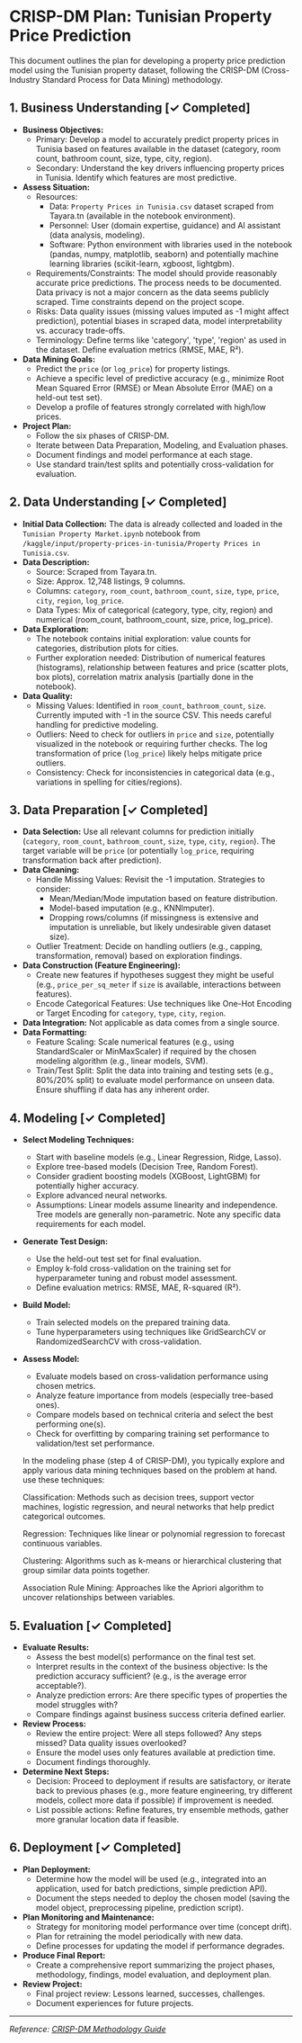 # CRISP-DM Plan: Tunisian Property Price Prediction

This document outlines the plan for developing a property price prediction model using the Tunisian property dataset, following the CRISP-DM (Cross-Industry Standard Process for Data Mining) methodology.

## 1. Business Understanding [✓ Completed]

*   **Business Objectives:**
    *   Primary: Develop a model to accurately predict property prices in Tunisia based on features available in the dataset (category, room count, bathroom count, size, type, city, region).
    *   Secondary: Understand the key drivers influencing property prices in Tunisia. Identify which features are most predictive.
*   **Assess Situation:**
    *   Resources:
        *   Data: `Property Prices in Tunisia.csv` dataset scraped from Tayara.tn (available in the notebook environment).
        *   Personnel: User (domain expertise, guidance) and AI assistant (data analysis, modeling).
        *   Software: Python environment with libraries used in the notebook (pandas, numpy, matplotlib, seaborn) and potentially machine learning libraries (scikit-learn, xgboost, lightgbm).
    *   Requirements/Constraints: The model should provide reasonably accurate price predictions. The process needs to be documented. Data privacy is not a major concern as the data seems publicly scraped. Time constraints depend on the project scope.
    *   Risks: Data quality issues (missing values imputed as -1 might affect prediction), potential biases in scraped data, model interpretability vs. accuracy trade-offs.
    *   Terminology: Define terms like 'category', 'type', 'region' as used in the dataset. Define evaluation metrics (RMSE, MAE, R²).
*   **Data Mining Goals:**
    *   Predict the `price` (or `log_price`) for property listings.
    *   Achieve a specific level of predictive accuracy (e.g., minimize Root Mean Squared Error (RMSE) or Mean Absolute Error (MAE) on a held-out test set).
    *   Develop a profile of features strongly correlated with high/low prices.
*   **Project Plan:**
    *   Follow the six phases of CRISP-DM.
    *   Iterate between Data Preparation, Modeling, and Evaluation phases.
    *   Document findings and model performance at each stage.
    *   Use standard train/test splits and potentially cross-validation for evaluation.

## 2. Data Understanding [✓ Completed]

*   **Initial Data Collection:** The data is already collected and loaded in the `Tunisian Property Market.ipynb` notebook from `/kaggle/input/property-prices-in-tunisia/Property Prices in Tunisia.csv`.
*   **Data Description:**
    *   Source: Scraped from Tayara.tn.
    *   Size: Approx. 12,748 listings, 9 columns.
    *   Columns: `category`, `room_count`, `bathroom_count`, `size`, `type`, `price`, `city`, `region`, `log_price`.
    *   Data Types: Mix of categorical (category, type, city, region) and numerical (room_count, bathroom_count, size, price, log_price).
*   **Data Exploration:**
    *   The notebook contains initial exploration: value counts for categories, distribution plots for cities.
    *   Further exploration needed: Distribution of numerical features (histograms), relationship between features and price (scatter plots, box plots), correlation matrix analysis (partially done in the notebook).
*   **Data Quality:**
    *   Missing Values: Identified in `room_count`, `bathroom_count`, `size`. Currently imputed with -1 in the source CSV. This needs careful handling for predictive modeling.
    *   Outliers: Need to check for outliers in `price` and `size`, potentially visualized in the notebook or requiring further checks. The log transformation of price (`log_price`) likely helps mitigate price outliers.
    *   Consistency: Check for inconsistencies in categorical data (e.g., variations in spelling for cities/regions).

## 3. Data Preparation [✓ Completed]

*   **Data Selection:** Use all relevant columns for prediction initially (`category`, `room_count`, `bathroom_count`, `size`, `type`, `city`, `region`). The target variable will be `price` (or potentially `log_price`, requiring transformation back after prediction).
*   **Data Cleaning:**
    *   Handle Missing Values: Revisit the -1 imputation. Strategies to consider:
        *   Mean/Median/Mode imputation based on feature distribution.
        *   Model-based imputation (e.g., KNNImputer).
        *   Dropping rows/columns (if missingness is extensive and imputation is unreliable, but likely undesirable given dataset size).
    *   Outlier Treatment: Decide on handling outliers (e.g., capping, transformation, removal) based on exploration findings.
*   **Data Construction (Feature Engineering):**
    *   Create new features if hypotheses suggest they might be useful (e.g., `price_per_sq_meter` if `size` is available, interactions between features).
    *   Encode Categorical Features: Use techniques like One-Hot Encoding or Target Encoding for `category`, `type`, `city`, `region`.
*   **Data Integration:** Not applicable as data comes from a single source.
*   **Data Formatting:**
    *   Feature Scaling: Scale numerical features (e.g., using StandardScaler or MinMaxScaler) if required by the chosen modeling algorithm (e.g., linear models, SVM).
    *   Train/Test Split: Split the data into training and testing sets (e.g., 80%/20% split) to evaluate model performance on unseen data. Ensure shuffling if data has any inherent order.

## 4. Modeling [✓ Completed]

*   **Select Modeling Techniques:**
    *   Start with baseline models (e.g., Linear Regression, Ridge, Lasso).
    *   Explore tree-based models (Decision Tree, Random Forest).
    *   Consider gradient boosting models (XGBoost, LightGBM) for potentially higher accuracy.
    *   Explore advanced neural networks.
    *   Assumptions: Linear models assume linearity and independence. Tree models are generally non-parametric. Note any specific data requirements for each model.
*   **Generate Test Design:**
    *   Use the held-out test set for final evaluation.
    *   Employ k-fold cross-validation on the training set for hyperparameter tuning and robust model assessment.
    *   Define evaluation metrics: RMSE, MAE, R-squared (R²).
*   **Build Model:**
    *   Train selected models on the prepared training data.
    *   Tune hyperparameters using techniques like GridSearchCV or RandomizedSearchCV with cross-validation.
*   **Assess Model:**
    *   Evaluate models based on cross-validation performance using chosen metrics.
    *   Analyze feature importance from models (especially tree-based ones).
    *   Compare models based on technical criteria and select the best performing one(s).
    *   Check for overfitting by comparing training set performance to validation/test set performance.

    In the modeling phase (step 4 of CRISP-DM), you typically explore and apply various data mining techniques based on the problem at hand. use these techniques:

    Classification: Methods such as decision trees, support vector machines, logistic regression, and neural networks that help predict categorical outcomes.

    Regression: Techniques like linear or polynomial regression to forecast continuous variables.

    Clustering: Algorithms such as k-means or hierarchical clustering that group similar data points together.

    Association Rule Mining: Approaches like the Apriori algorithm to uncover relationships between variables.

## 5. Evaluation [✓ Completed]

*   **Evaluate Results:**
    *   Assess the best model(s) performance on the final test set.
    *   Interpret results in the context of the business objective: Is the prediction accuracy sufficient? (e.g., is the average error acceptable?).
    *   Analyze prediction errors: Are there specific types of properties the model struggles with?
    *   Compare findings against business success criteria defined earlier.
*   **Review Process:**
    *   Review the entire project: Were all steps followed? Any steps missed? Data quality issues overlooked?
    *   Ensure the model uses only features available at prediction time.
    *   Document findings thoroughly.
*   **Determine Next Steps:**
    *   Decision: Proceed to deployment if results are satisfactory, or iterate back to previous phases (e.g., more feature engineering, try different models, collect more data if possible) if improvement is needed.
    *   List possible actions: Refine features, try ensemble methods, gather more granular location data if feasible.

## 6. Deployment [✓ Completed]

*   **Plan Deployment:**
    *   Determine how the model will be used (e.g., integrated into an application, used for batch predictions, simple prediction API).
    *   Document the steps needed to deploy the chosen model (saving the model object, preprocessing pipeline, prediction script).
*   **Plan Monitoring and Maintenance:**
    *   Strategy for monitoring model performance over time (concept drift).
    *   Plan for retraining the model periodically with new data.
    *   Define processes for updating the model if performance degrades.
*   **Produce Final Report:**
    *   Create a comprehensive report summarizing the project phases, methodology, findings, model evaluation, and deployment plan.
*   **Review Project:**
    *   Final project review: Lessons learned, successes, challenges.
    *   Document experiences for future projects.

---
*Reference: [CRISP-DM Methodology Guide](https://www.sv-europe.com/crisp-dm-methodology/)* 